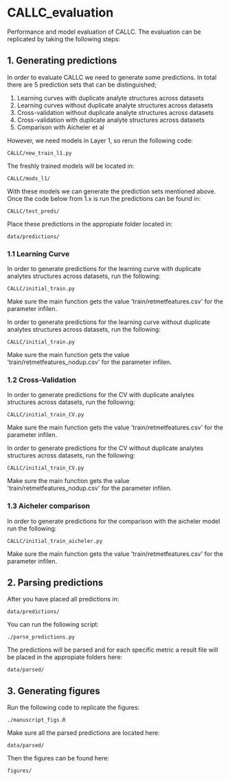 # CALLC_evaluation
Performance and model evaluation of CALLC. The evaluation can be replicated by taking the following steps:

## 1. Generating predictions 

In order to evaluate CALLC we need to generate some predictions. In total there are 5 prediction sets that can be distinguished;

1. Learning curves with duplicate analyte structures across datasets
2. Learning curves without duplicate analyte structures across datasets
3. Cross-validation without duplicate analyte structures across datasets
4. Cross-validation with duplicate analyte structures across datasets
5. Comparison with Aicheler et al

However, we need models in Layer 1, so rerun the following code:

```
CALLC/new_train_l1.py
```

The freshly trained models will be located in:

```
CALLC/mods_l1/
```

With these models we can generate the prediction sets mentioned above. Once the code below from 1.x is run the predictions can be found in:

```
CALLC/test_preds/
```

Place these predictions in the appropiate folder located in:

```
data/predictions/
```

### 1.1 Learning Curve

In order to generate predictions for the learning curve with duplicate analytes structures across datasets, run the following:

```
CALLC/initial_train.py
```

Make sure the main function gets the value 'train/retmetfeatures.csv' for the parameter infilen.

In order to generate predictions for the learning curve without duplicate analytes structures across datasets, run the following:

```
CALLC/initial_train.py
```

Make sure the main function gets the value 'train/retmetfeatures_nodup.csv' for the parameter infilen. 

### 1.2 Cross-Validation

In order to generate predictions for the CV with duplicate analytes structures across datasets, run the following:

```
CALLC/initial_train_CV.py
```

Make sure the main function gets the value 'train/retmetfeatures.csv' for the parameter infilen.

In order to generate predictions for the CV without duplicate analytes structures across datasets, run the following:

```
CALLC/initial_train_CV.py
```

Make sure the main function gets the value 'train/retmetfeatures_nodup.csv' for the parameter infilen. 

### 1.3 Aicheler comparison

In order to generate predictions for the comparison with the aicheler model run the following:

```
CALLC/initial_train_aicheler.py
```

Make sure the main function gets the value 'train/retmetfeatures.csv' for the parameter infilen.

## 2. Parsing predictions 

After you have placed all predictions in:

```
data/predictions/
```

You can run the following script:

```
./parse_predictions.py
```

The predictions will be parsed and for each specific metric a result file will be placed in the appropiate folders here:

```
data/parsed/
```

## 3. Generating figures

Run the following code to replicate the figures:

```
./manuscript_figs.R
```

Make sure all the parsed predictions are located here:

```
data/parsed/
```

Then the figures can be found here:

```
figures/
```
